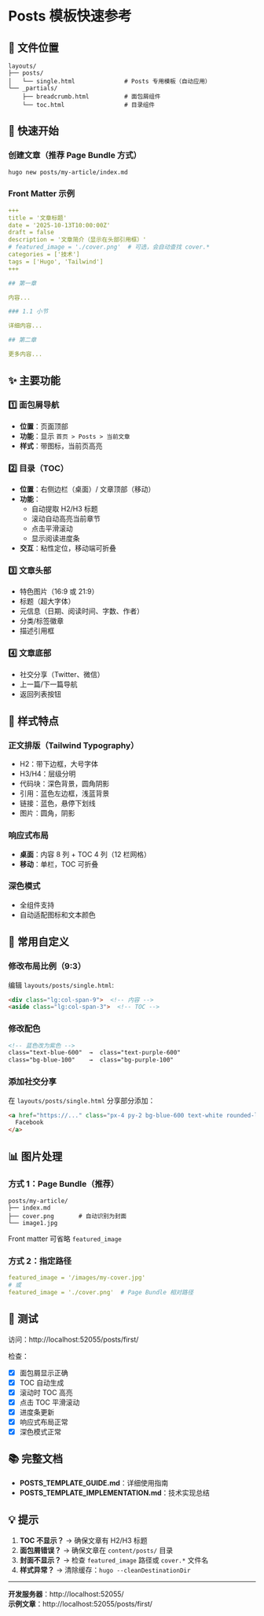 # Posts 模板快速参考

## 📁 文件位置

```
layouts/
├── posts/
│   └── single.html              # Posts 专用模板（自动应用）
└── _partials/
    ├── breadcrumb.html          # 面包屑组件
    └── toc.html                 # 目录组件
```

## 🚀 快速开始

### 创建文章（推荐 Page Bundle 方式）

```bash
hugo new posts/my-article/index.md
```

### Front Matter 示例

```yaml
+++
title = '文章标题'
date = '2025-10-13T10:00:00Z'
draft = false
description = '文章简介（显示在头部引用框）'
# featured_image = './cover.png'  # 可选，会自动查找 cover.*
categories = ['技术']
tags = ['Hugo', 'Tailwind']
+++

## 第一章

内容...

### 1.1 小节

详细内容...

## 第二章

更多内容...
```

## ✨ 主要功能

### 1️⃣ 面包屑导航
- **位置**：页面顶部
- **功能**：显示 `首页 > Posts > 当前文章`
- **样式**：带图标，当前页高亮

### 2️⃣ 目录（TOC）
- **位置**：右侧边栏（桌面）/ 文章顶部（移动）
- **功能**：
  - 自动提取 H2/H3 标题
  - 滚动自动高亮当前章节
  - 点击平滑滚动
  - 显示阅读进度条
- **交互**：粘性定位，移动端可折叠

### 3️⃣ 文章头部
- 特色图片（16:9 或 21:9）
- 标题（超大字体）
- 元信息（日期、阅读时间、字数、作者）
- 分类/标签徽章
- 描述引用框

### 4️⃣ 文章底部
- 社交分享（Twitter、微信）
- 上一篇/下一篇导航
- 返回列表按钮

## 🎨 样式特点

### 正文排版（Tailwind Typography）
- H2：带下边框，大号字体
- H3/H4：层级分明
- 代码块：深色背景，圆角阴影
- 引用：蓝色左边框，浅蓝背景
- 链接：蓝色，悬停下划线
- 图片：圆角，阴影

### 响应式布局
- **桌面**：内容 8 列 + TOC 4 列（12 栏网格）
- **移动**：单栏，TOC 可折叠

### 深色模式
- 全组件支持
- 自动适配图标和文本颜色

## 🔧 常用自定义

### 修改布局比例（9:3）

编辑 `layouts/posts/single.html`:

```html
<div class="lg:col-span-9">  <!-- 内容 -->
<aside class="lg:col-span-3">  <!-- TOC -->
```

### 修改配色

```html
<!-- 蓝色改为紫色 -->
class="text-blue-600"  →  class="text-purple-600"
class="bg-blue-100"    →  class="bg-purple-100"
```

### 添加社交分享

在 `layouts/posts/single.html` 分享部分添加：

```html
<a href="https://..." class="px-4 py-2 bg-blue-600 text-white rounded-lg">
  Facebook
</a>
```

## 📊 图片处理

### 方式 1：Page Bundle（推荐）

```
posts/my-article/
├── index.md
├── cover.png       # 自动识别为封面
└── image1.jpg
```

Front matter 可省略 `featured_image`

### 方式 2：指定路径

```yaml
featured_image = '/images/my-cover.jpg'
# 或
featured_image = './cover.png'  # Page Bundle 相对路径
```

## 🧪 测试

访问：http://localhost:52055/posts/first/

检查：
- [x] 面包屑显示正确
- [x] TOC 自动生成
- [x] 滚动时 TOC 高亮
- [x] 点击 TOC 平滑滚动
- [x] 进度条更新
- [x] 响应式布局正常
- [x] 深色模式正常

## 📚 完整文档

- **POSTS_TEMPLATE_GUIDE.md**：详细使用指南
- **POSTS_TEMPLATE_IMPLEMENTATION.md**：技术实现总结

## 💡 提示

1. **TOC 不显示？** → 确保文章有 H2/H3 标题
2. **面包屑错误？** → 确保文章在 `content/posts/` 目录
3. **封面不显示？** → 检查 `featured_image` 路径或 `cover.*` 文件名
4. **样式异常？** → 清除缓存：`hugo --cleanDestinationDir`

---

**开发服务器**：http://localhost:52055/  
**示例文章**：http://localhost:52055/posts/first/
